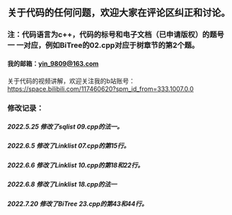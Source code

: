 ## 关于代码的任何问题，欢迎大家在评论区纠正和讨论。
### 注：代码语言为c++，代码的标号和电子文档（已申请版权）的题号一 一对应，例如BiTree的02.cpp对应于树章节的第2个题。
#### 我的邮箱：yin_9809@163.com
关于代码的视频讲解，欢迎关注我的b站账号：https://space.bilibili.com/117460620?spm_id_from=333.1007.0.0
### 修改记录：
##### 2022.5.25 修改了sqlist 09.cpp的法一。
##### 2022.6.5 修改了Linklist 07.cpp的第15行。
##### 2022.6.6 修改了Linklist 10.cpp的第18和22行。
##### 2022.6.8 修改了Linklist 18.cpp的法一
##### 2022.7.20 修改了BiTree 23.cpp的第43和44行。
